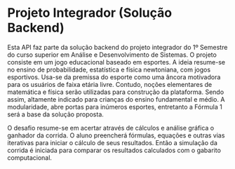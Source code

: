 # Projeto Integrador (Solução Backend)

Esta API faz parte da solução backend do projeto integrador do 1º Semestre do curso superior em Análise e Desenvolvimento de Sistemas. O projeto consiste em um jogo educacional baseado em esportes.
A ideia resume-se no ensino de probabilidade, estatística e física newtoniana, com jogos esportivos. 
Usa-se da premissa do esporte como uma âncora motivadora para os usuários de faixa etária livre. Contudo, noções elementares de matemática e física serão utilizadas para construção da plataforma. 
Sendo assim, altamente indicado para crianças do ensino fundamental e médio. A modularidade, abre portas para
inúmeros esportes, entretanto a Fórmula 1 será a base da solução proposta.

O desafio resume-se em acertar através de cálculos e análise gráfica o ganhador
da corrida. O aluno preencherá fórmulas, equações e outras vias iterativas para iniciar
o cálculo de seus resultados. Então a simulação da corrida é iniciada para comparar os resultados calculados com o gabarito computacional.



